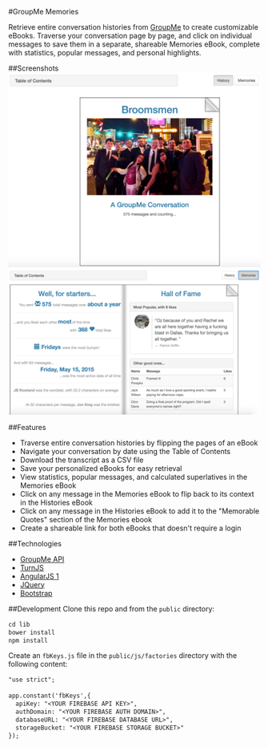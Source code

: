 #GroupMe Memories

Retrieve entire conversation histories from [GroupMe](https://web.groupme.com/) to create customizable eBooks. Traverse your conversation page by page, and click on individual messages to save them in a separate, shareable Memories eBook, complete with statistics, popular messages, and personal highlights.

##Screenshots
![Download entire conversation histories](src/images/ebook.png)
![Enjoy a Memories eBook with statistics, superlatives](src/images/memoriesbook.png)

##Features
* Traverse entire conversation histories by flipping the pages of an eBook
* Navigate your conversation by date using the Table of Contents
* Download the transcript as a CSV file
* Save your personalized eBooks for easy retrieval
* View statistics, popular messages, and calculated superlatives in the Memories eBook
* Click on any message in the Memories eBook to flip back to its context in the Histories eBook
* Click on any message in the Histories eBook to add it to the "Memorable Quotes" section of the Memories ebook
* Create a shareable link for both eBooks that doesn't require a login

##Technologies
* [GroupMe API](https://dev.groupme.com/docs/v3)
* [TurnJS](http://www.turnjs.com/)
* [AngularJS 1](https://angularjs.org/)
* [JQuery](https://jquery.com/)
* [Bootstrap](https://getbootstrap.com/)

##Development
Clone this repo and from the `public` directory:
```
cd lib
bower install
npm install
```

Create an `fbKeys.js` file in the `public/js/factories` directory with the following content:

```
"use strict";

app.constant('fbKeys',{
  apiKey: "<YOUR FIREBASE API KEY>",
  authDomain: "<YOUR FIREBASE AUTH DOMAIN>",
  databaseURL: "<YOUR FIREBASE DATABASE URL>",
  storageBucket: "<YOUR FIREBASE STORAGE BUCKET>"
});
```
